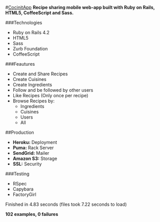 #[CocinitApp](https://cocinitapp.herokuapp.com)
**Recipe sharing mobile web-app built with Ruby on Rails, HTML5, CoffeeScript and Sass.**

###Technologies
- Ruby on Rails 4.2
- HTML5
- Sass
- Zurb Foundation
- CoffeeScript

###Feautures
- Create and Share Recipes
- Create Cuisines
- Create Ingredients
- Follow and be followed by other users
- Like Recipes (Only once per recipe)
- Browse Recipes by: 
	- Ingredients
	- Cuisines
	- Users
	- All

##Production
- **Heroku:** Deployment
- **Puma:** Rack Server
- **SendGrid:** Mailer
- **Amazon S3:** Storage
- **SSL:** Security

###Testing
- RSpec
- Capybara
- FactoryGirl

Finished in 4.83 seconds (files took 7.22 seconds to load)

**102 examples, 0 failures**